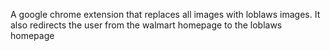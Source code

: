 A google chrome extension that replaces all images with loblaws images.
It also redirects the user from the walmart homepage to the loblaws homepage
